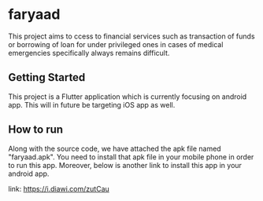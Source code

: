 # faryaad

This project aims to ccess to financial services such as transaction of funds or borrowing of loan for under privileged ones in cases of medical emergencies specifically always remains difficult.

## Getting Started

This project is a Flutter application which is currently focusing on android app. This will in future be targeting iOS app as well.

## How to run

Along with the source code, we have attached the apk file named "faryaad.apk". You need to install that apk file in your mobile phone in order to run this app. Moreover, below is another link to install this app in your android app.

link:  https://i.diawi.com/zutCau




